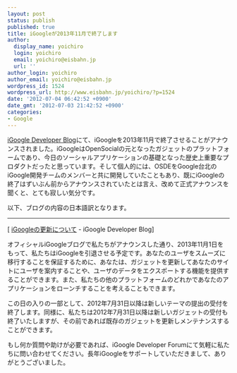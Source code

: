 ```yaml
---
layout: post
status: publish
published: true
title: iGoogleが2013年11月で終了します
author:
  display_name: yoichiro
  login: yoichiro
  email: yoichiro@eisbahn.jp
  url: ''
author_login: yoichiro
author_email: yoichiro@eisbahn.jp
wordpress_id: 1524
wordpress_url: http://www.eisbahn.jp/yoichiro/?p=1524
date: '2012-07-04 06:42:52 +0900'
date_gmt: '2012-07-03 21:42:52 +0900'
categories:
- Google
---
```


[iGoogle Developer Blog](http://igoogledeveloper.blogspot.jp/)にて、iGoogleを2013年11月で終了させることがアナウンスされました。iGoogleはOpenSocialの元となったガジェットのプラットフォームであり、今日のソーシャルアプリケーションの基礎となった歴史上重要なプロダクトだったと思っています。そして個人的には、OSDEをGoogle台北のiGoogle開発チームのメンバーと共に開発していたこともあり、既にiGoogleの終了はずいぶん前からアナウンスされていたとは言え、改めて正式アナウンスを聞くと、とても寂しい気分です。

以下、ブログの内容の日本語訳となります。

---
[
[iGoogleの更新について](http://igoogledeveloper.blogspot.jp/2012/07/update-on-igoogle.html) - iGoogle Developer Blog]

オフィシャルiGoogleブログで私たちがアナウンスした通り、2013年11月1日をもって、私たちはiGoogleを引退させる予定です。あなたのユーザをスムーズに移行することを保証するために、あなたは、ガジェットを更新してあなたのサイトにユーザを案内することや、ユーザのデータをエクスポートする機能を提供することができます。また、私たちの他のプラットフォームのどれかであなたのアプリケーションをローンチすることを考えることもできます。

この日の入りの一部として、2012年7月31日以降は新しいテーマの提出の受付を終了します。同様に、私たちは2012年7月31日以降は新しいガジェットの受付も終了いたしますが、その前であれば既存のガジェットを更新しメンテナンスすることができます。

もし何か質問や助けが必要であれば、iGoogle Developer Forumにて気軽に私たちに問い合わせてください。長年iGoogleをサポートしていただきまして、ありがとうございました。
